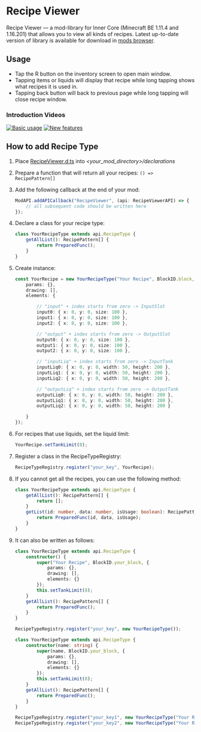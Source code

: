 # Recipe Viewer

Recipe Viewer — a mod-library for Inner Core (Minecraft BE 1.11.4 and 1.16.201) that allows you to view all kinds of recipes. Latest up-to-date version of library is available for download in [mods browser](https://icmods.mineprogramming.org/mod?id=455).

## Usage

* Tap the R button on the inventory screen to open main window.
* Tapping items or liquids will display that recipe while long tapping shows what recipes it is used in.
* Tapping back button will back to previous page while long tapping will close recipe window.

### Introduction Videos

[![Basic usage](https://i.ytimg.com/vi/Cajagp_BZyU/mqdefault.jpg)](http://www.youtube.com/watch?v=Cajagp_BZyU)
[![New features](https://i.ytimg.com/vi/XXLsaUkFfUE/mqdefault.jpg)](http://www.youtube.com/watch?v=XXLsaUkFfUE)

## How to add Recipe Type

1. Place [RecipeViewer.d.ts](https://github.com/NikuJagajaga/RecipeViewer/blob/main/RecipeViewer.d.ts) into *\<your_mod_directory\>/declarations*
2. Prepare a function that will return all your recipes: `() => RecipePattern[]`
3. Add the following callback at the end of your mod:

    ```ts
    ModAPI.addAPICallback("RecipeViewer", (api: RecipeViewerAPI) => {
        // all subsequent code should be written here
    });
    ```

4. Declare a class for your recipe type:

    ```ts
    class YourRecipeType extends api.RecipeType {
        getAllList(): RecipePattern[] {
            return PreparedFunc();
        }
    }
    ```

5. Create instance:

    ```ts
    const YourRecipe = new YourRecipeType("Your Recipe", BlockID.block, {
        params: {},
        drawing: [],
        elements: {

            // "input" + index starts from zero -> InputSlot
            input0: { x: 0, y: 0, size: 100 },
            input1: { x: 0, y: 0, size: 100 },
            input2: { x: 0, y: 0, size: 100 },

            // "output" + index starts from zero -> OutputSlot
            output0: { x: 0, y: 0, size: 100 },
            output1: { x: 0, y: 0, size: 100 },
            output2: { x: 0, y: 0, size: 100 },

            // "inputLiq" + index starts from zero -> InputTank
            inputLiq0: { x: 0, y: 0, width: 50, height: 200 },
            inputLiq1: { x: 0, y: 0, width: 50, height: 200 },
            inputLiq2: { x: 0, y: 0, width: 50, height: 200 },

            // "outputLiq" + index starts from zero -> OutputTank
            outputLiq0: { x: 0, y: 0, width: 50, height: 200 },
            outputLiq1: { x: 0, y: 0, width: 50, height: 200 },
            outputLiq2: { x: 0, y: 0, width: 50, height: 200 }

        }
    });
    ```

6. For recipes that use liquids, set the liquid limit:

    ```ts
    YourRecipe.setTankLimit(8);
    ```

7. Register a class in the RecipeTypeRegistry:

    ```ts
    RecipeTypeRegistry.register("your_key", YourRecipe);
    ```

8. If you cannot get all the recipes, you can use the following method:

    ```ts
    class YourRecipeType extends api.RecipeType {
        getAllList(): RecipePattern[] {
            return [];
        }
        getList(id: number, data: number, isUsage: boolean): RecipePattern[] {
            return PreparedFunc(id, data, isUsage);
        }
    }
    ```

9. It can also be written as follows:

    ```ts
    class YourRecipeType extends api.RecipeType {
        constructor() {
            super("Your Recipe", BlockID.your_block, {
                params: {},
                drawing: [],
                elements: {}
            });
            this.setTankLimit(8);
        }
        getAllList(): RecipePattern[] {
            return PreparedFunc();
        }
    }

    RecipeTypeRegistry.register("your_key", new YourRecipeType());
    ```

    ```ts
    class YourRecipeType extends api.RecipeType {
        constructor(name: string) {
            super(name, BlockID.your_block, {
                params: {},
                drawing: [],
                elements: {}
            });
            this.setTankLimit(8);
        }
        getAllList(): RecipePattern[] {
            return PreparedFunc();
        }
    }

    RecipeTypeRegistry.register("your_key1", new YourRecipeType("Your Recipe 1"));
    RecipeTypeRegistry.register("your_key2", new YourRecipeType("Your Recipe 2"));
    ```
